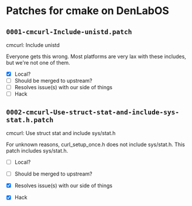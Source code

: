 # Patches for cmake on DenLabOS

## `0001-cmcurl-Include-unistd.patch`

cmcurl: Include unistd

Everyone gets this wrong. Most platforms are very lax with these includes, but we're not one of them.

- [X] Local?
- [ ] Should be merged to upstream?
- [ ] Resolves issue(s) with our side of things
- [ ] Hack

## `0002-cmcurl-Use-struct-stat-and-include-sys-stat.h.patch`

cmcurl: Use struct stat and include sys/stat.h

For unknown reasons, curl_setup_once.h does not include sys/stat.h. This patch includes sys/stat.h.

- [ ] Local?
- [ ] Should be merged to upstream?
- [X] Resolves issue(s) with our side of things
- [X] Hack

